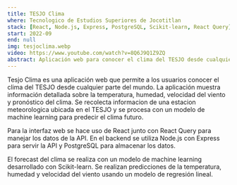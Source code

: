 ```yaml
---
title: TESJO Clima
where: Tecnologico de Estudios Superiores de Jocotitlan
stack: [React, Node.js, Express, PostgreSQL, Scikit-learn, React Query]
start: 2022-09
end: null
img: tesjoclima.webp
video: https://www.youtube.com/watch?v=8Q6J9Q1Z9ZQ
abstract: Aplicación web para conocer el clima del TESJO desde cualquier parte del mundo.
---
```


Tesjo Clima es una aplicación web que permite a los usuarios conocer el clima del TESJO desde cualquier parte del mundo. La aplicación muestra información detallada sobre la temperatura, humedad, velocidad del viento y pronóstico del clima. Se recolecta informacion de una estacion meteorologica ubicada en el TESJO y se procesa con un modelo de machine learning para predecir el clima futuro.

Para la interfaz web se hace uso de React junto con React Query para manejar los datos de la API. En el backend se utiliza Node.js con Express para servir la API y PostgreSQL para almacenar los datos.

El forecast del clima se realiza con un modelo de machine learning desarrollado con Scikit-learn. Se realizan predicciones de la temperatura, humedad y velocidad del viento usando un modelo de regresión lineal.
